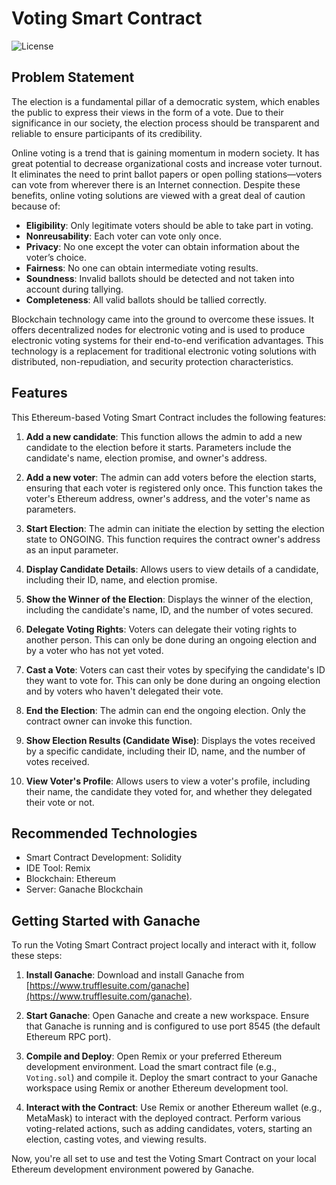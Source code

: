 
# Voting Smart Contract

![License](https://img.shields.io/badge/license-MIT-green)

## Problem Statement

The election is a fundamental pillar of a democratic system, which enables the public to express their views in the form of a vote. Due to their significance in our society, the election process should be transparent and reliable to ensure participants of its credibility.

Online voting is a trend that is gaining momentum in modern society. It has great potential to decrease organizational costs and increase voter turnout. It eliminates the need to print ballot papers or open polling stations—voters can vote from wherever there is an Internet connection. Despite these benefits, online voting solutions are viewed with a great deal of caution because of:

- **Eligibility**: Only legitimate voters should be able to take part in voting.
- **Nonreusability**: Each voter can vote only once.
- **Privacy**: No one except the voter can obtain information about the voter’s choice.
- **Fairness**: No one can obtain intermediate voting results.
- **Soundness**: Invalid ballots should be detected and not taken into account during tallying.
- **Completeness**: All valid ballots should be tallied correctly.

Blockchain technology came into the ground to overcome these issues. It offers decentralized nodes for electronic voting and is used to produce electronic voting systems for their end-to-end verification advantages. This technology is a replacement for traditional electronic voting solutions with distributed, non-repudiation, and security protection characteristics.

## Features

This Ethereum-based Voting Smart Contract includes the following features:

1. **Add a new candidate**: This function allows the admin to add a new candidate to the election before it starts. Parameters include the candidate's name, election promise, and owner's address.

2. **Add a new voter**: The admin can add voters before the election starts, ensuring that each voter is registered only once. This function takes the voter's Ethereum address, owner's address, and the voter's name as parameters.

3. **Start Election**: The admin can initiate the election by setting the election state to ONGOING. This function requires the contract owner's address as an input parameter.

4. **Display Candidate Details**: Allows users to view details of a candidate, including their ID, name, and election promise.

5. **Show the Winner of the Election**: Displays the winner of the election, including the candidate's name, ID, and the number of votes secured.

6. **Delegate Voting Rights**: Voters can delegate their voting rights to another person. This can only be done during an ongoing election and by a voter who has not yet voted.

7. **Cast a Vote**: Voters can cast their votes by specifying the candidate's ID they want to vote for. This can only be done during an ongoing election and by voters who haven't delegated their vote.

8. **End the Election**: The admin can end the ongoing election. Only the contract owner can invoke this function.

9. **Show Election Results (Candidate Wise)**: Displays the votes received by a specific candidate, including their ID, name, and the number of votes received.

10. **View Voter's Profile**: Allows users to view a voter's profile, including their name, the candidate they voted for, and whether they delegated their vote or not.

## Recommended Technologies

- Smart Contract Development: Solidity
- IDE Tool: Remix
- Blockchain: Ethereum
- Server: Ganache Blockchain

## Getting Started with Ganache

To run the Voting Smart Contract project locally and interact with it, follow these steps:

1. **Install Ganache**: Download and install Ganache from [https://www.trufflesuite.com/ganache](https://www.trufflesuite.com/ganache).

2. **Start Ganache**: Open Ganache and create a new workspace. Ensure that Ganache is running and is configured to use port 8545 (the default Ethereum RPC port).

3. **Compile and Deploy**: Open Remix or your preferred Ethereum development environment. Load the smart contract file (e.g., `Voting.sol`) and compile it. Deploy the smart contract to your Ganache workspace using Remix or another Ethereum development tool.

4. **Interact with the Contract**: Use Remix or another Ethereum wallet (e.g., MetaMask) to interact with the deployed contract. Perform various voting-related actions, such as adding candidates, voters, starting an election, casting votes, and viewing results.

Now, you're all set to use and test the Voting Smart Contract on your local Ethereum development environment powered by Ganache.
